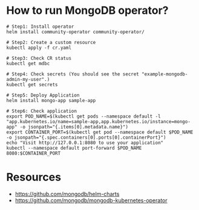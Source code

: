 # How to run MongoDB operator?
```
# Step1: Install operator
helm install community-operator community-operator/

# Step2: Create a custom resource
kubectl apply -f cr.yaml

# Step3: Check CR status 
kubectl get mdbc

# Step4: Check secrets (You should see the secret "example-mongodb-admin-my-user".)
kubectl get secrets

# Step5: Deploy Application
helm install mongo-app sample-app

# Step6: Check application
export POD_NAME=$(kubectl get pods --namespace default -l "app.kubernetes.io/name=sample-app,app.kubernetes.io/instance=mongo-app" -o jsonpath="{.items[0].metadata.name}")
export CONTAINER_PORT=$(kubectl get pod --namespace default $POD_NAME -o jsonpath="{.spec.containers[0].ports[0].containerPort}")
echo "Visit http://127.0.0.1:8080 to use your application"
kubectl --namespace default port-forward $POD_NAME 8080:$CONTAINER_PORT
```

# Resources
* https://github.com/mongodb/helm-charts
* https://github.com/mongodb/mongodb-kubernetes-operator
